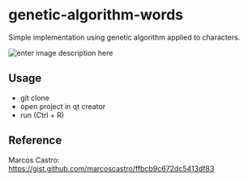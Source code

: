 # genetic-algorithm-words

Simple implementation using genetic algorithm applied to characters.

![enter image description here](https://i.imgur.com/0w9WTBK.gif)

## Usage

* git clone 
* open project in qt creator
* run (Ctrl + R)

## Reference

Marcos Castro: https://gist.github.com/marcoscastro/ffbcb9c672dc5413df83
